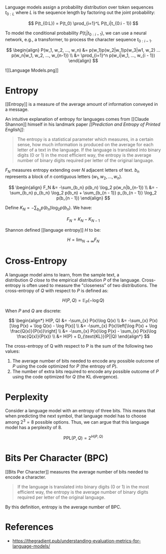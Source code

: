 Language models assign a probability distribution over token sequences $t_{0:L}$ where $L$ is the sequence length by factoring out the joint probability:

$$
P(t_{0:L}) = P(t_0) \prod_{i=1}^L P(t_i|t_{0:i - 1})
$$

To model the conditional probability $P(t_i | t_{0:i-1})$, we can use a neural network, e.g., a transformer, to process the character sequence $t_{0:i-1}$.

$$
\begin{align}
P(w_1, w_2, ..., w_n) &= p(w_1)p(w_2|w_1)p(w_3|w1, w_2) ... p(w_n|w_1, w_2, ..., w_{n-1}) \\
&= \prod_{i=1}^n p(w_i|w_1, ..., w_{i - 1})
\end{align}
$$

![[Language Models.png]]

# Entropy

[[Entropy]] is a measure of the average amount of information conveyed in a message.

An intuitive explanation of entropy for languages comes from [[Claude Shannon]] himself in his landmark paper _[[Prediction and Entropy of Printed English]]_:

> The entropy is a statistical parameter which measures, in a certain sense, how much information is produced on the average for each letter of a text in the language. If the language is translated into binary digits (0 or 1) in the most efficient way, the entropy is the average number of binary digits required per letter of the original language.

$F_N$ measures entropy extending over $N$ adjacent letters of text. $b_n$ represents a block of $n$ contiguous letters $(w_1, w_2, ..., w_n)$.

$$
\begin{align}
F_N &= -\sum_{b_n} p(b_n) \log_2 p(w_n|b_{n-1}) \\
&= -\sum_{b_n} p_{b_n} \log_2 p(b_n) + \sum_{b_{n - 1}} p_{b_{n - 1}} \log_2 p(b_{n - 1})
\end{align}
$$

Define $K_N = -\sum_{b_n} p(b_n) \log_2 p(b_n)$. We have:

$$
F_N = K_N - K_{N - 1}
$$

Shannon defined [[language entropy]] $H$ to be:

$$
H = \lim_{N \rightarrow \infty} F_N
$$

# Cross-Entropy

A language model aims to learn, from the sample text, a distribution $Q$ *close* to the empirical distribution $P$ of the language. Cross-entropy is often used to measure the "closeness" of two distributions. The cross-entropy of $Q$ with respect to $P$ is defined as:

$$
H(P, Q) = \mathbb{E}_P(-\log Q)
$$

When $P$ and $Q$ are discrete:

$$
\begin{align*}
H(P, Q) &= -\sum_{x} P(x)\log Q(x) \\
&= -\sum_{x} P(x)[\log P(x) + \log Q(x) - \log P(x)] \\
&= -\sum_{x} P(x)\left[\log P(x) + \log \frac{Q(x)}{P(x)}\right] \\
&= -\sum_{x} P(x)\log P(x) - \sum_{x} P(x)\log \frac{Q(x)}{P(x)} \\
&= H(P) + D_{\text{KL}}(P||Q)
\end{align*}
$$

The cross-entropy of Q with respect to P is the sum of the following two values:

1. The average number of bits needed to encode any possible outcome of $P$ using the code optimized for $P$ (the entropy of $P$).
2. The number of extra bits required to encode any possible outcome of $P$ using the code optimized for $Q$ (the KL divergence).

# Perplexity

Consider a language model with an entropy of three bits. This means that when predicting the next symbol, that language model has to choose among $2^3=8$ possible options. Thus, we can argue that this language model has a perplexity of 8.

$$
\text{PPL}(P, Q) = 2^{H(P, Q)}
$$

# Bits Per Character (BPC)

[[Bits Per Character]] measures the average number of bits needed to encode a character.

> If the language is translated into binary digits (0 or 1) in the most efficient way, the entropy is the average number of binary digits required per letter of the original language.

By this definition, entropy is the average number of BPC.

# References

- https://thegradient.pub/understanding-evaluation-metrics-for-language-models/

